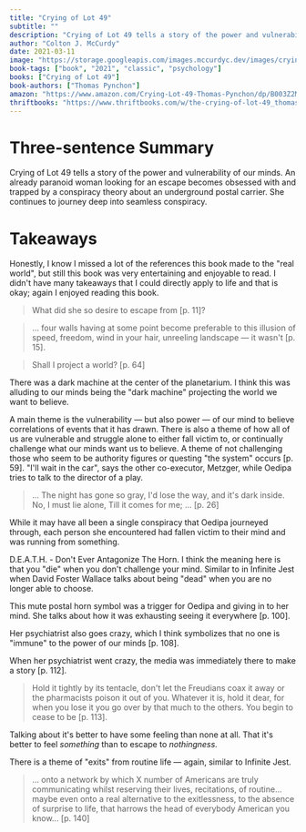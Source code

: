 ```yaml
---
title: "Crying of Lot 49"
subtitle: ""
description: "Crying of Lot 49 tells a story of the power and vulnerability of our minds.  An already paranoid woman looking for an escape becomes obsessed with and trapped by a conspiracy theory about an underground postal carrier. She continues to journey deep into seamless conspiracy."
author: "Colton J. McCurdy"
date: 2021-03-11
image: "https://storage.googleapis.com/images.mccurdyc.dev/images/crying-of-lot-49/cover.jpg"
book-tags: ["book", "2021", "classic", "psychology"]
books: ["Crying of Lot 49"]
book-authors: ["Thomas Pynchon"]
amazon: "https://www.amazon.com/Crying-Lot-49-Thomas-Pynchon/dp/B003Z2MZC6"
thriftbooks: "https://www.thriftbooks.com/w/the-crying-of-lot-49_thomas-pynchon/248845/?resultid=8970d62f-c8b1-4633-9155-f9c31a1e3ea9#edition=2336459&idiq=2594498"
---
```


# Three-sentence Summary

Crying of Lot 49 tells a story of the power and vulnerability of our minds.
An already paranoid woman looking for an escape becomes obsessed with and trapped
by a conspiracy theory about an underground postal carrier. She continues to journey deep
into seamless conspiracy.

# Takeaways

Honestly, I know I missed a lot of the references this book made to the "real world",
but still this book was very entertaining and enjoyable to read. I didn't have many
takeaways that I could directly apply to life and that is okay; again I enjoyed
reading this book.

> What did she so desire to escape from [p. 11]?

> ... four walls having at some point become preferable to this illusion of speed, freedom, wind in your hair, unreeling landscape — it wasn't [p. 15].

> Shall I project a world? [p. 64]

There was a dark machine at the center of the planetarium. I think this was alluding
to our minds being the "dark machine" projecting the world we want to believe.

A main theme is the vulnerability — but also power — of our mind to believe
correlations of events that it has drawn. There is also a theme of how
all of us are vulnerable and struggle alone to either fall victim to, or continually
challenge what our minds want us to believe. A theme of not challenging
those who seem to be authority figures or questing "the system" occurs [p. 59].
"I'll wait in the car", says the other co-executor, Metzger, while Oedipa tries
to talk to the director of a play.

> ...
> The night has gone so gray,
> I'd lose the way, and it's dark inside.
> No, I must lie alone,
> Till it comes for me; ... [p. 26]

While it may have all been a single conspiracy that Oedipa journeyed through,
each person she encountered had fallen victim to their mind and was running from something.

D.E.A.T.H. - Don't Ever Antagonize The Horn. I think the meaning here is that
you "die" when you don't challenge your mind. Similar to in Infinite Jest when
David Foster Wallace talks about being "dead" when you are no longer able to choose.

This mute postal horn symbol was a trigger for Oedipa and giving in to her mind.
She talks about how it was exhausting seeing it everywhere [p. 100].

Her psychiatrist also goes crazy, which I think symbolizes that no one is "immune"
to the power of our minds [p. 108].

When her psychiatrist went crazy, the media was immediately there to make a story [p. 112].

> Hold it tightly by its tentacle, don't let the Freudians coax it away or the pharmacists poison it out of you. Whatever it is, hold it dear, for when you lose it you go over by that much to the others. You begin to cease to be [p. 113].

Talking about it's better to have some feeling than none at all.
That it's better to feel *something* than to escape to *nothingness.*

There is a theme of "exits" from routine life — again, similar to Infinite Jest.

> ... onto a network by which X number of Americans are truly communicating whilst reserving their lives, recitations, of routine... maybe even onto a real alternative to the exitlessness, to the absence of surprise to life, that harrows the head of everybody American you know... [p. 140]

